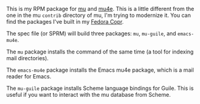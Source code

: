 This is my RPM package for [mu](http://www.djcbsoftware.nl/code/mu/) and
[mu4e](http://www.djcbsoftware.nl/code/mu/mu4e.html). This is a little different
from the one in the mu `contrib` directory of mu, I'm trying to modernize it.
You can find the packages I've built in my [Fedora
Copr](https://copr.fedorainfracloud.org/coprs/eklitzke/mu/).

The spec file (or SPRM) will build three packages: `mu`, `mu-guile`, and
`emacs-mu4e`.

The `mu` package installs the command of the same time (a tool for indexing mail
directories).

The `emacs-mu4e` package installs the Emacs mu4e package, which is a mail reader
for Emacs.

The `mu-guile` package installs Scheme language bindings for Guile. This is
useful if you want to interact with the mu database from Scheme.
